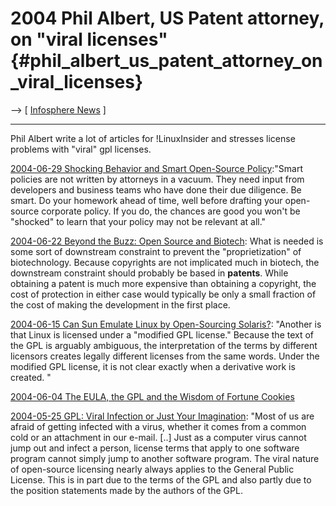 # 2004 Phil Albert, US Patent attorney, on \"viral licenses\" {#phil_albert_us_patent_attorney_on_viral_licenses}

\--\> \[ [ Infosphere News](DatnicninoEn "wikilink") \]

------------------------------------------------------------------------

Phil Albert write a lot of articles for !LinuxInsider and stresses
license problems with \"viral\" gpl licenses.

[2004-06-29 Shocking Behavior and Smart Open-Source
Policy](http://www.linuxinsider.com/story/34822.html "wikilink"):\"Smart
policies are not written by attorneys in a vacuum. They need input from
developers and business teams who have done their due diligence. Be
smart. Do your homework ahead of time, well before drafting your
open-source corporate policy. If you do, the chances are good you won\'t
be \"shocked\" to learn that your policy may not be relevant at all.\"

[2004-06-22 Beyond the Buzz: Open Source and
Biotech](http://www.linuxinsider.com/story/34639.html "wikilink"): What
is needed is some sort of downstream constraint to prevent the
\"proprietization\" of biotechnology. Because copyrights are not
implicated much in biotech, the downstream constraint should probably be
based in **patents**. While obtaining a patent is much more expensive
than obtaining a copyright, the cost of protection in either case would
typically be only a small fraction of the cost of making the development
in the first place.

[2004-06-15 Can Sun Emulate Linux by Open-Sourcing
Solaris?](http://www.linuxinsider.com/story/34487.html "wikilink"):
\"Another is that Linux is licensed under a \"modified GPL license.\"
Because the text of the GPL is arguably ambiguous, the interpretation of
the terms by different licensors creates legally different licenses from
the same words. Under the modified GPL license, it is not clear exactly
when a derivative work is created. \"

[2004-06-04 The EULA, the GPL and the Wisdom of Fortune
Cookies](http://www.linuxinsider.com/story/34292.html "wikilink")

[2004-05-25 GPL: Viral Infection or Just Your
Imagination](http://www.linuxinsider.com/story/33968.html "wikilink"):
\"Most of us are afraid of getting infected with a virus, whether it
comes from a common cold or an attachment in our e-mail. \[..\] Just as
a computer virus cannot jump out and infect a person, license terms that
apply to one software program cannot simply jump to another software
program. The viral nature of open-source licensing nearly always applies
to the General Public License. This is in part due to the terms of the
GPL and also partly due to the position statements made by the authors
of the GPL.
